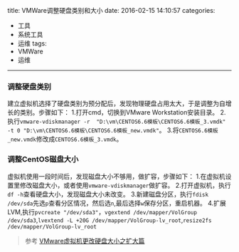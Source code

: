 title: VMWare调整硬盘类别和大小
date: 2016-02-15 14:10:57
categories:
- 工具
- 系统工具
- 运维
tags:
- VMWare
- 运维
---

### 调整硬盘类别
建立虚拟机选择了硬盘类别为预分配后，发现物理硬盘占用太大，于是调整为自增长的类别。步骤如下：
1.打开cmd，切换到VMware Workstation安装目录。
2.执行`vmware-vdiskmanager -r  "D:\vm\CENTOS6.6模板\CENTOS6.6模板_3.vmdk" -t 0 "D:\vm\CENTOS6.6模板\CENTOS6.6模板_new.vmdk"`。
3.将`CENTOS6.6模板_new.vmdk`修改成`CENTOS6.6模板_3.vmdk`。

### 调整CentOS磁盘大小
虚拟机使用一段时间后，发现磁盘大小不够用，做扩容，步骤如下：
1.在虚拟机设置里修改磁盘大小，或者使用`vmware-vdiskmanager`做扩容。
2.打开虚拟机，执行`df -h`查看硬盘大小，发现磁盘大小未改变。
3.新建磁盘分区，执行`fdisk /dev/sda`先选`p`查看分区情况，然后选`n`,最后选择`w`保存分区，重启机器。
4.扩展LVM,执行`pvcreate "/dev/sda3"`，`vgextend /dev/mapper/VolGroup /dev/sda3`,`lvextend -L +20G /dev/mapper/VolGroup-lv_root`,`resize2fs /dev/mapper/VolGroup-lv_root`

>参考
[VMware虚拟机更改硬盘大小之扩大篇](http://www.linuxidc.com/Linux/2012-09/69568.htm)
